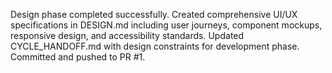 Design phase completed successfully. Created comprehensive UI/UX specifications in DESIGN.md including user journeys, component mockups, responsive design, and accessibility standards. Updated CYCLE_HANDOFF.md with design constraints for development phase. Committed and pushed to PR #1.
